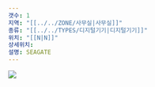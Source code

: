 ```yaml
---
갯수: 1
지역: "[[../../ZONE/사무실|사무실]]"
종류: "[[../../TYPES/디지털기기|디지털기기]]"
위치: "[[N|N]]"
상세위치: 
설명: SEAGATE
---
```

![](http://192.168.50.22/devices/240608_IMG_0209.jpg)